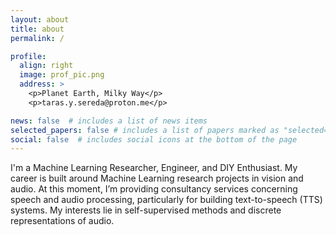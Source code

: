 ```yaml
---
layout: about
title: about
permalink: /

profile:
  align: right 
  image: prof_pic.png
  address: >
    <p>Planet Earth, Milky Way</p>
    <p>taras.y.sereda@proton.me</p>

news: false  # includes a list of news items
selected_papers: false # includes a list of papers marked as "selected={true}"
social: false  # includes social icons at the bottom of the page
---
```


I'm a Machine Learning Researcher, Engineer, and DIY Enthusiast. My career is built around Machine Learning research projects in vision and audio. At this moment, I’m providing consultancy services concerning speech and audio processing, particularly for building text-to-speech (TTS) systems. My interests lie in self-supervised methods and discrete representations of audio.
